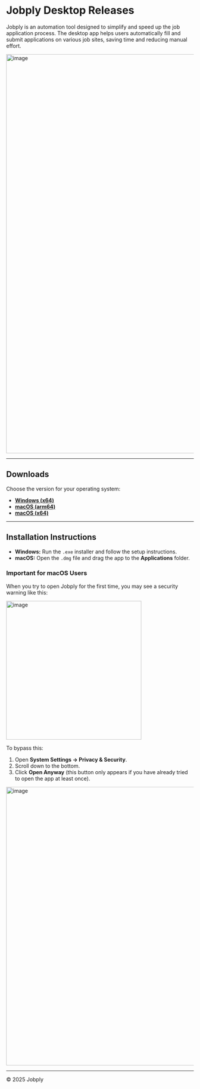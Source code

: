 # Jobply Desktop Releases

Jobply is an automation tool designed to simplify and speed up the job application process. The desktop app helps users automatically fill and submit applications on various job sites, saving time and reducing manual effort.

<img width="1709" height="1073" alt="image" src="https://github.com/user-attachments/assets/d34a7bc0-1bb9-46eb-83b6-9b51aa19357b" />

---

## Downloads

Choose the version for your operating system:

- **[Windows (x64)](https://github.com/Jobply/jobply-desktop-releases/releases/latest/download/Jobply.exe)**  
- **[macOS (arm64)](https://github.com/Jobply/jobply-desktop-releases/releases/latest/download/Jobply-arm64.dmg)**  
- **[macOS (x64)](https://github.com/Jobply/jobply-desktop-releases/releases/latest/download/Jobply-x64.dmg)**  

---

## Installation Instructions

- **Windows:** Run the `.exe` installer and follow the setup instructions.  
- **macOS:** Open the `.dmg` file and drag the app to the **Applications** folder.  

### Important for macOS Users

When you try to open Jobply for the first time, you may see a security warning like this:  

<img width="363" height="373" alt="image" src="https://github.com/user-attachments/assets/01eb6f7b-cf91-4062-af69-76d5cd08548b" />

To bypass this:  
1. Open **System Settings → Privacy & Security**.  
2. Scroll down to the bottom.  
3. Click **Open Anyway** (this button only appears if you have already tried to open the app at least once).

<img width="835" height="749" alt="image" src="https://github.com/user-attachments/assets/1a7e6d0f-13e3-449c-b4b7-f132a8a98618" />


---

© 2025 Jobply
